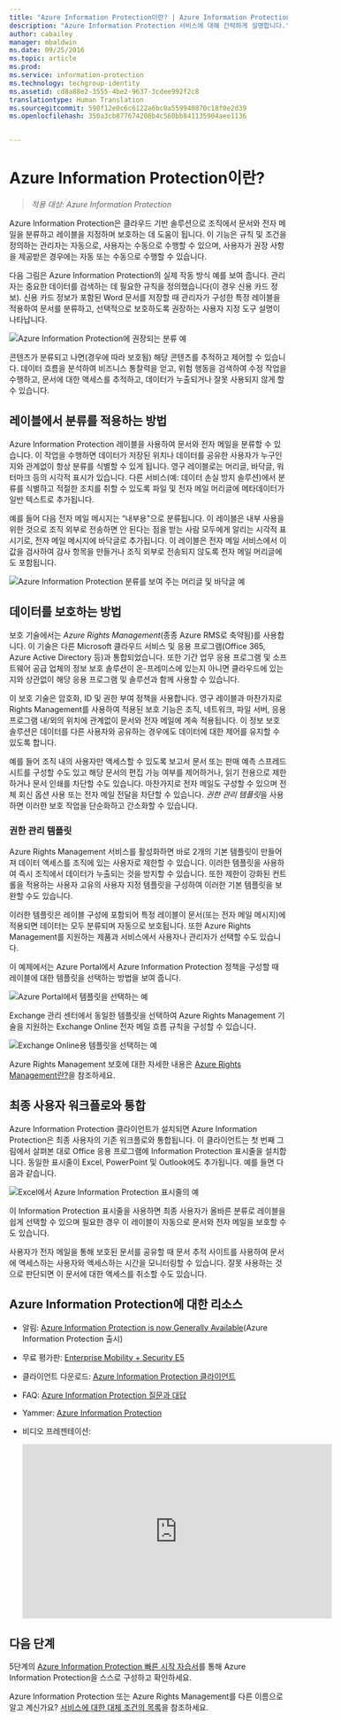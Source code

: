 ```yaml
---
title: "Azure Information Protection이란? | Azure Information Protection"
description: "Azure Information Protection 서비스에 대해 간략하게 설명합니다."
author: cabailey
manager: mbaldwin
ms.date: 09/25/2016
ms.topic: article
ms.prod: 
ms.service: information-protection
ms.technology: techgroup-identity
ms.assetid: cd8a88e2-3555-4be2-9637-3cdee992f2c8
translationtype: Human Translation
ms.sourcegitcommit: 590f12e0c6c6122a6bc0a559940870c18f0e2d39
ms.openlocfilehash: 350a3cb877674208b4c560bb841135904aee1136


---
```


# Azure Information Protection이란?

>*적용 대상: Azure Information Protection*

Azure Information Protection은 클라우드 기반 솔루션으로 조직에서 문서와 전자 메일을 분류하고 레이블을 지정하며 보호하는 데 도움이 됩니다. 이 기능은 규칙 및 조건을 정의하는 관리자는 자동으로, 사용자는 수동으로 수행할 수 있으며, 사용자가 권장 사항을 제공받은 경우에는 자동 또는 수동으로 수행할 수 있습니다. 

다음 그림은 Azure Information Protection의 실제 작동 방식 예를 보여 줍니다. 관리자는 중요한 데이터를 검색하는 데 필요한 규칙을 정의했습니다(이 경우 신용 카드 정보). 신용 카드 정보가 포함된 Word 문서를 저장할 때 관리자가 구성한 특정 레이블을 적용하여 문서를 분류하고, 선택적으로 보호하도록 권장하는 사용자 지정 도구 설명이 나타납니다. 

![Azure Information Protection에 권장되는 분류 예](../media/info-protect-recommend-callouts.png)

콘텐츠가 분류되고 나면(경우에 따라 보호됨) 해당 콘텐츠를 추적하고 제어할 수 있습니다. 데이터 흐름을 분석하여 비즈니스 통찰력을 얻고, 위험 행동을 검색하여 수정 작업을 수행하고, 문서에 대한 액세스를 추적하고, 데이터가 누출되거나 잘못 사용되지 않게 할 수 있습니다.

## 레이블에서 분류를 적용하는 방법

Azure Information Protection 레이블을 사용하여 문서와 전자 메일을 분류할 수 있습니다. 이 작업을 수행하면 데이터가 저장된 위치나 데이터를 공유한 사용자가 누구인지와 관계없이 항상 분류를 식별할 수 있게 됩니다. 영구 레이블로는 머리글, 바닥글, 워터마크 등의 시각적 표시가 있습니다. 다른 서비스(예: 데이터 손실 방지 솔루션)에서 분류를 식별하고 적절한 조치를 취할 수 있도록 파일 및 전자 메일 머리글에 메타데이터가 일반 텍스트로 추가됩니다. 

예를 들어 다음 전자 메일 메시지는 “내부용"으로 분류됩니다. 이 레이블은 내부 사용을 위한 것으로 조직 외부로 전송하면 안 된다는 점을 받는 사람 모두에게 알리는 시각적 표시기로, 전자 메일 메시지에 바닥글로 추가됩니다. 이 레이블은 전자 메일 서비스에서 이 값을 검사하여 감사 항목을 만들거나 조직 외부로 전송되지 않도록 전자 메일 머리글에도 포함됩니다.

![Azure Information Protection 분류를 보여 주는 머리글 및 바닥글 예](../media/example-email-footer-header.png)


## 데이터를 보호하는 방법

보호 기술에서는 *Azure Rights Management*(종종 Azure RMS로 축약됨)를 사용합니다. 이 기술은 다른 Microsoft 클라우드 서비스 및 응용 프로그램(Office 365, Azure Active Directory 등)과 통합되었습니다. 또한 기간 업무 응용 프로그램 및 소프트웨어 공급 업체의 정보 보호 솔루션이 온-프레미스에 있는지 아니면 클라우드에 있는지와 상관없이 해당 응용 프로그램 및 솔루션과 함께 사용할 수 있습니다.

이 보호 기술은 암호화, ID 및 권한 부여 정책을 사용합니다. 영구 레이블과 마찬가지로 Rights Management를 사용하여 적용된 보호 기능은 조직, 네트워크, 파일 서버, 응용 프로그램 내/외의 위치에 관계없이 문서와 전자 메일에 계속 적용됩니다. 이 정보 보호 솔루션은 데이터를 다른 사용자와 공유하는 경우에도 데이터에 대한 제어를 유지할 수 있도록 합니다.

예를 들어 조직 내의 사용자만 액세스할 수 있도록 보고서 문서 또는 판매 예측 스프레드시트를 구성할 수도 있고 해당 문서의 편집 가능 여부를 제어하거나, 읽기 전용으로 제한하거나 문서 인쇄를 차단할 수도 있습니다. 마찬가지로 전자 메일도 구성할 수 있으며 전체 회신 옵션 사용 또는 전자 메일 전달을 차단할 수 있습니다. *권한 관리 템플릿*을 사용하면 이러한 보호 작업을 단순화하고 간소화할 수 있습니다.

### 권한 관리 템플릿

Azure Rights Management 서비스를 활성화하면 바로 2개의 기본 템플릿이 만들어져 데이터 액세스를 조직에 있는 사용자로 제한할 수 있습니다. 이러한 템플릿을 사용하여 즉시 조직에서 데이터가 누출되는 것을 방지할 수 있습니다. 또한 제한이 강화된 컨트롤을 적용하는 사용자 고유의 사용자 지정 템플릿을 구성하여 이러한 기본 템플릿을 보완할 수도 있습니다.

이러한 템플릿은 레이블 구성에 포함되어 특정 레이블이 문서(또는 전자 메일 메시지)에 적용되면 데이터는 모두 분류되며 자동으로 보호됩니다. 또한 Azure Rights Management를 지원하는 제품과 서비스에서 사용자나 관리자가 선택할 수도 있습니다.

이 예제에서는 Azure Portal에서 Azure Information Protection 정책을 구성할 때 레이블에 대한 템플릿을 선택하는 방법을 보여 줍니다.

![Azure Portal에서 템플릿을 선택하는 예](../media/templates-infoprotection-callouts.png)

Exchange 관리 센터에서 동일한 템플릿을 선택하여 Azure Rights Management 기술을 지원하는 Exchange Online 전자 메일 흐름 규칙을 구성할 수 있습니다.

![Exchange Online용 템플릿을 선택하는 예](../media/templates-exchangeonline-callouts.png)

Azure Rights Management 보호에 대한 자세한 내용은 [Azure Rights Management란?](what-is-azure-rms.md)을 참조하세요.

## 최종 사용자 워크플로와 통합

Azure Information Protection 클라이언트가 설치되면 Azure Information Protection은 최종 사용자의 기존 워크플로와 통합됩니다. 이 클라이언트는 첫 번째 그림에서 살펴본 대로 Office 응용 프로그램에 Information Protection 표시줄을 설치합니다. 동일한 표시줄이 Excel, PowerPoint 및 Outlook에도 추가됩니다. 예를 들면 다음과 같습니다.

![Excel에서 Azure Information Protection 표시줄의 예](../media/excel2013-infoprotect-bar2.png)

이 Information Protection 표시줄을 사용하면 최종 사용자가 올바른 분류로 레이블을 쉽게 선택할 수 있으며 필요한 경우 이 레이블이 자동으로 문서와 전자 메일을 보호할 수도 있습니다.

사용자가 전자 메일을 통해 보호된 문서를 공유할 때 문서 추적 사이트를 사용하여 문서에 액세스하는 사용자와 액세스하는 시간을 모니터링할 수 있습니다. 잘못 사용하는 것으로 판단되면 이 문서에 대한 액세스를 취소할 수도 있습니다.


## Azure Information Protection에 대한 리소스

- 알림: [Azure Information Protection is now Generally Available](https://blogs.technet.microsoft.com/enterprisemobility/2016/10/04/azure-information-protection-is-now-generally-available/)(Azure Information Protection 출시)

- 무료 평가판: [Enterprise Mobility + Security E5](https://portal.office.com/Signup/Signup.aspx?OfferId=87dd2714-d452-48a0-a809-d2f58c4f68b7)

- 클라이언트 다운로드: [Azure Information Protection 클라이언트](https://www.microsoft.com/en-us/download/details.aspx?id=53018)

- FAQ: [Azure Information Protection 질문과 대답](../get-started/faqs.md)

- Yammer: [Azure Information Protection](https://www.yammer.com/askipteam/#/threads/inGroup?type=in_group&feedId=8652489&view=all)

- 비디오 프레젠테이션:

    <iframe width="560" height="315" src="https://www.youtube.com/embed/N9Ip0m6d3G0" frameborder="0" allowfullscreen></iframe>


## 다음 단계

5단계의 [Azure Information Protection 빠른 시작 자습서](../get-started/infoprotect-quick-start-tutorial.md)를 통해 Azure Information Protection을 스스로 구성하고 확인하세요.

Azure Information Protection 또는 Azure Rights Management를 다른 이름으로 알고 계신가요? [서비스에 대한 대체 조건의 목록](azure-rms-aka.md)을 참조하세요.


<!--HONumber=Oct16_HO1-->


